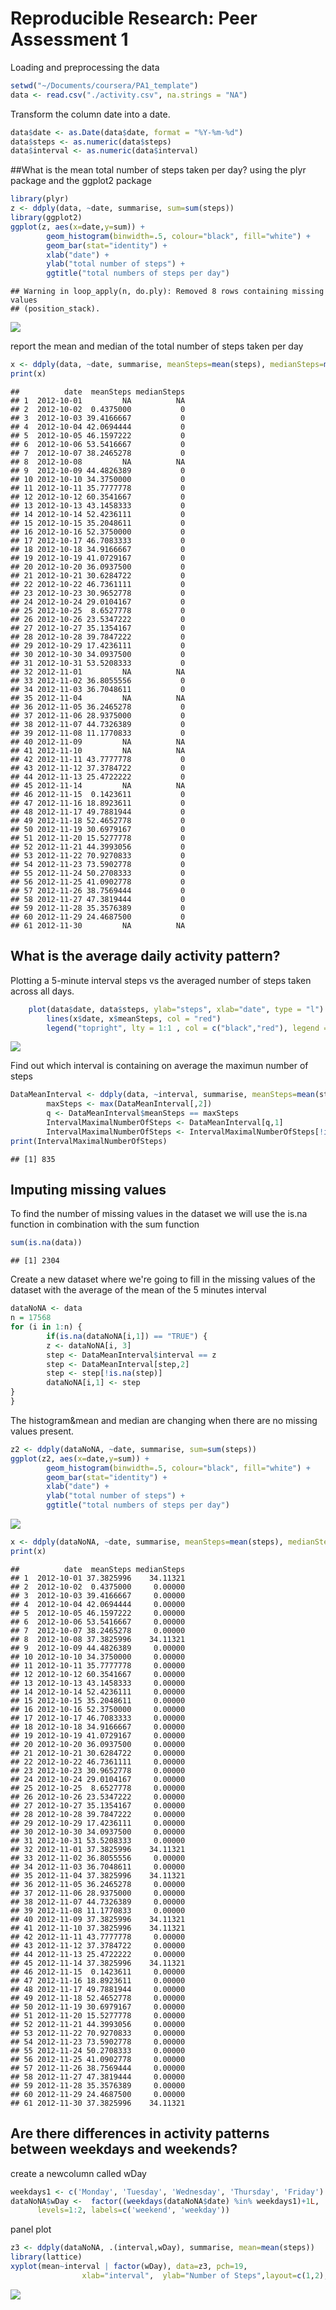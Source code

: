 # Reproducible Research: Peer Assessment 1

Loading and preprocessing the data


```r
setwd("~/Documents/coursera/PA1_template")
data <- read.csv("./activity.csv", na.strings = "NA")
```

Transform the column date into a date.


```r
data$date <- as.Date(data$date, format = "%Y-%m-%d")
data$steps <- as.numeric(data$steps)
data$interval <- as.numeric(data$interval)
```

##What is the mean total number of steps taken per day?
using the plyr package and the ggplot2 package


```r
library(plyr)
z <- ddply(data, ~date, summarise, sum=sum(steps))
library(ggplot2)
ggplot(z, aes(x=date,y=sum)) + 
        geom_histogram(binwidth=.5, colour="black", fill="white") + 
        geom_bar(stat="identity") +
        xlab("date") +
        ylab("total number of steps") +
        ggtitle("total numbers of steps per day")
```

```
## Warning in loop_apply(n, do.ply): Removed 8 rows containing missing values
## (position_stack).
```

![](PA1_template_files/figure-html/unnamed-chunk-3-1.png) 

report the mean and median of the total number of steps taken per day

```r
x <- ddply(data, ~date, summarise, meanSteps=mean(steps), medianSteps=median(steps))
print(x)
```

```
##          date  meanSteps medianSteps
## 1  2012-10-01         NA          NA
## 2  2012-10-02  0.4375000           0
## 3  2012-10-03 39.4166667           0
## 4  2012-10-04 42.0694444           0
## 5  2012-10-05 46.1597222           0
## 6  2012-10-06 53.5416667           0
## 7  2012-10-07 38.2465278           0
## 8  2012-10-08         NA          NA
## 9  2012-10-09 44.4826389           0
## 10 2012-10-10 34.3750000           0
## 11 2012-10-11 35.7777778           0
## 12 2012-10-12 60.3541667           0
## 13 2012-10-13 43.1458333           0
## 14 2012-10-14 52.4236111           0
## 15 2012-10-15 35.2048611           0
## 16 2012-10-16 52.3750000           0
## 17 2012-10-17 46.7083333           0
## 18 2012-10-18 34.9166667           0
## 19 2012-10-19 41.0729167           0
## 20 2012-10-20 36.0937500           0
## 21 2012-10-21 30.6284722           0
## 22 2012-10-22 46.7361111           0
## 23 2012-10-23 30.9652778           0
## 24 2012-10-24 29.0104167           0
## 25 2012-10-25  8.6527778           0
## 26 2012-10-26 23.5347222           0
## 27 2012-10-27 35.1354167           0
## 28 2012-10-28 39.7847222           0
## 29 2012-10-29 17.4236111           0
## 30 2012-10-30 34.0937500           0
## 31 2012-10-31 53.5208333           0
## 32 2012-11-01         NA          NA
## 33 2012-11-02 36.8055556           0
## 34 2012-11-03 36.7048611           0
## 35 2012-11-04         NA          NA
## 36 2012-11-05 36.2465278           0
## 37 2012-11-06 28.9375000           0
## 38 2012-11-07 44.7326389           0
## 39 2012-11-08 11.1770833           0
## 40 2012-11-09         NA          NA
## 41 2012-11-10         NA          NA
## 42 2012-11-11 43.7777778           0
## 43 2012-11-12 37.3784722           0
## 44 2012-11-13 25.4722222           0
## 45 2012-11-14         NA          NA
## 46 2012-11-15  0.1423611           0
## 47 2012-11-16 18.8923611           0
## 48 2012-11-17 49.7881944           0
## 49 2012-11-18 52.4652778           0
## 50 2012-11-19 30.6979167           0
## 51 2012-11-20 15.5277778           0
## 52 2012-11-21 44.3993056           0
## 53 2012-11-22 70.9270833           0
## 54 2012-11-23 73.5902778           0
## 55 2012-11-24 50.2708333           0
## 56 2012-11-25 41.0902778           0
## 57 2012-11-26 38.7569444           0
## 58 2012-11-27 47.3819444           0
## 59 2012-11-28 35.3576389           0
## 60 2012-11-29 24.4687500           0
## 61 2012-11-30         NA          NA
```

## What is the average daily activity pattern?
Plotting a 5-minute interval steps vs the averaged number of steps taken across all days.


```r
    plot(data$date, data$steps, ylab="steps", xlab="date", type = "l")
        lines(x$date, x$meanSteps, col = "red")
        legend("topright", lty = 1:1 , col = c("black","red"), legend = c("5-minute interval","average per day"))
```

![](PA1_template_files/figure-html/unnamed-chunk-5-1.png) 

Find out which interval is containing on average the maximun number of steps


```r
DataMeanInterval <- ddply(data, ~interval, summarise, meanSteps=mean(steps, na.rm = TRUE))
        maxSteps <- max(DataMeanInterval[,2])        
        q <- DataMeanInterval$meanSteps == maxSteps
        IntervalMaximalNumberOfSteps <- DataMeanInterval[q,1]
        IntervalMaximalNumberOfSteps <- IntervalMaximalNumberOfSteps[!is.na(IntervalMaximalNumberOfSteps)]
print(IntervalMaximalNumberOfSteps)
```

```
## [1] 835
```

## Imputing missing values
To find the number of missing values in the dataset we will use the is.na function in combination with the sum function


```r
sum(is.na(data))
```

```
## [1] 2304
```

Create a new dataset where we're going to fill in the missing values of the dataset with the average of the mean of the 5 minutes interval

```r
dataNoNA <- data
n = 17568
for (i in 1:n) {
        if(is.na(dataNoNA[i,1]) == "TRUE") {
        z <- dataNoNA[i, 3]
        step <- DataMeanInterval$interval == z
        step <- DataMeanInterval[step,2]
        step <- step[!is.na(step)]
        dataNoNA[i,1] <- step
}
}
```

The histogram&mean and median are changing when there are no missing values present.


```r
z2 <- ddply(dataNoNA, ~date, summarise, sum=sum(steps))
ggplot(z2, aes(x=date,y=sum)) + 
        geom_histogram(binwidth=.5, colour="black", fill="white") + 
        geom_bar(stat="identity") +
        xlab("date") +
        ylab("total number of steps") +
        ggtitle("total numbers of steps per day")
```

![](PA1_template_files/figure-html/unnamed-chunk-9-1.png) 

```r
x <- ddply(dataNoNA, ~date, summarise, meanSteps=mean(steps), medianSteps=median(steps))
print(x)
```

```
##          date  meanSteps medianSteps
## 1  2012-10-01 37.3825996    34.11321
## 2  2012-10-02  0.4375000     0.00000
## 3  2012-10-03 39.4166667     0.00000
## 4  2012-10-04 42.0694444     0.00000
## 5  2012-10-05 46.1597222     0.00000
## 6  2012-10-06 53.5416667     0.00000
## 7  2012-10-07 38.2465278     0.00000
## 8  2012-10-08 37.3825996    34.11321
## 9  2012-10-09 44.4826389     0.00000
## 10 2012-10-10 34.3750000     0.00000
## 11 2012-10-11 35.7777778     0.00000
## 12 2012-10-12 60.3541667     0.00000
## 13 2012-10-13 43.1458333     0.00000
## 14 2012-10-14 52.4236111     0.00000
## 15 2012-10-15 35.2048611     0.00000
## 16 2012-10-16 52.3750000     0.00000
## 17 2012-10-17 46.7083333     0.00000
## 18 2012-10-18 34.9166667     0.00000
## 19 2012-10-19 41.0729167     0.00000
## 20 2012-10-20 36.0937500     0.00000
## 21 2012-10-21 30.6284722     0.00000
## 22 2012-10-22 46.7361111     0.00000
## 23 2012-10-23 30.9652778     0.00000
## 24 2012-10-24 29.0104167     0.00000
## 25 2012-10-25  8.6527778     0.00000
## 26 2012-10-26 23.5347222     0.00000
## 27 2012-10-27 35.1354167     0.00000
## 28 2012-10-28 39.7847222     0.00000
## 29 2012-10-29 17.4236111     0.00000
## 30 2012-10-30 34.0937500     0.00000
## 31 2012-10-31 53.5208333     0.00000
## 32 2012-11-01 37.3825996    34.11321
## 33 2012-11-02 36.8055556     0.00000
## 34 2012-11-03 36.7048611     0.00000
## 35 2012-11-04 37.3825996    34.11321
## 36 2012-11-05 36.2465278     0.00000
## 37 2012-11-06 28.9375000     0.00000
## 38 2012-11-07 44.7326389     0.00000
## 39 2012-11-08 11.1770833     0.00000
## 40 2012-11-09 37.3825996    34.11321
## 41 2012-11-10 37.3825996    34.11321
## 42 2012-11-11 43.7777778     0.00000
## 43 2012-11-12 37.3784722     0.00000
## 44 2012-11-13 25.4722222     0.00000
## 45 2012-11-14 37.3825996    34.11321
## 46 2012-11-15  0.1423611     0.00000
## 47 2012-11-16 18.8923611     0.00000
## 48 2012-11-17 49.7881944     0.00000
## 49 2012-11-18 52.4652778     0.00000
## 50 2012-11-19 30.6979167     0.00000
## 51 2012-11-20 15.5277778     0.00000
## 52 2012-11-21 44.3993056     0.00000
## 53 2012-11-22 70.9270833     0.00000
## 54 2012-11-23 73.5902778     0.00000
## 55 2012-11-24 50.2708333     0.00000
## 56 2012-11-25 41.0902778     0.00000
## 57 2012-11-26 38.7569444     0.00000
## 58 2012-11-27 47.3819444     0.00000
## 59 2012-11-28 35.3576389     0.00000
## 60 2012-11-29 24.4687500     0.00000
## 61 2012-11-30 37.3825996    34.11321
```

## Are there differences in activity patterns between weekdays and weekends?
create a newcolumn called wDay


```r
weekdays1 <- c('Monday', 'Tuesday', 'Wednesday', 'Thursday', 'Friday')
dataNoNA$wDay <-  factor((weekdays(dataNoNA$date) %in% weekdays1)+1L,
      levels=1:2, labels=c('weekend', 'weekday'))
```

panel plot


```r
z3 <- ddply(dataNoNA, .(interval,wDay), summarise, mean=mean(steps))
library(lattice)
xyplot(mean~interval | factor(wDay), data=z3, pch=19,
                xlab="interval",  ylab="Number of Steps",layout=c(1,2),type="l")
```

![](PA1_template_files/figure-html/unnamed-chunk-11-1.png) 
